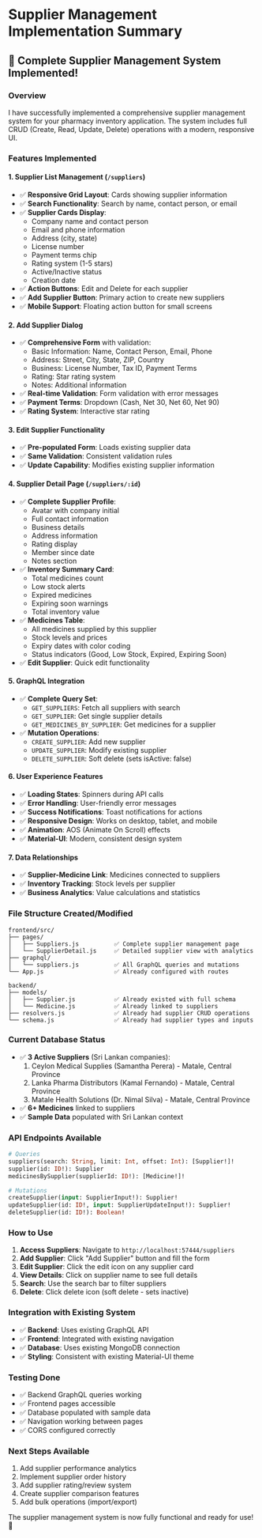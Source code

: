 # Supplier Management Implementation Summary

## 🎉 Complete Supplier Management System Implemented!

### **Overview**

I have successfully implemented a comprehensive supplier management system for your pharmacy inventory application. The system includes full CRUD (Create, Read, Update, Delete) operations with a modern, responsive UI.

### **Features Implemented**

#### 1. **Supplier List Management** (`/suppliers`)

- ✅ **Responsive Grid Layout**: Cards showing supplier information
- ✅ **Search Functionality**: Search by name, contact person, or email
- ✅ **Supplier Cards Display**:
  - Company name and contact person
  - Email and phone information
  - Address (city, state)
  - License number
  - Payment terms chip
  - Rating system (1-5 stars)
  - Active/Inactive status
  - Creation date
- ✅ **Action Buttons**: Edit and Delete for each supplier
- ✅ **Add Supplier Button**: Primary action to create new suppliers
- ✅ **Mobile Support**: Floating action button for small screens

#### 2. **Add Supplier Dialog**

- ✅ **Comprehensive Form** with validation:
  - Basic Information: Name, Contact Person, Email, Phone
  - Address: Street, City, State, ZIP, Country
  - Business: License Number, Tax ID, Payment Terms
  - Rating: Star rating system
  - Notes: Additional information
- ✅ **Real-time Validation**: Form validation with error messages
- ✅ **Payment Terms**: Dropdown (Cash, Net 30, Net 60, Net 90)
- ✅ **Rating System**: Interactive star rating

#### 3. **Edit Supplier Functionality**

- ✅ **Pre-populated Form**: Loads existing supplier data
- ✅ **Same Validation**: Consistent validation rules
- ✅ **Update Capability**: Modifies existing supplier information

#### 4. **Supplier Detail Page** (`/suppliers/:id`)

- ✅ **Complete Supplier Profile**:
  - Avatar with company initial
  - Full contact information
  - Business details
  - Address information
  - Rating display
  - Member since date
  - Notes section
- ✅ **Inventory Summary Card**:
  - Total medicines count
  - Low stock alerts
  - Expired medicines
  - Expiring soon warnings
  - Total inventory value
- ✅ **Medicines Table**:
  - All medicines supplied by this supplier
  - Stock levels and prices
  - Expiry dates with color coding
  - Status indicators (Good, Low Stock, Expired, Expiring Soon)
- ✅ **Edit Supplier**: Quick edit functionality

#### 5. **GraphQL Integration**

- ✅ **Complete Query Set**:
  - `GET_SUPPLIERS`: Fetch all suppliers with search
  - `GET_SUPPLIER`: Get single supplier details
  - `GET_MEDICINES_BY_SUPPLIER`: Get medicines for a supplier
- ✅ **Mutation Operations**:
  - `CREATE_SUPPLIER`: Add new supplier
  - `UPDATE_SUPPLIER`: Modify existing supplier
  - `DELETE_SUPPLIER`: Soft delete (sets isActive: false)

#### 6. **User Experience Features**

- ✅ **Loading States**: Spinners during API calls
- ✅ **Error Handling**: User-friendly error messages
- ✅ **Success Notifications**: Toast notifications for actions
- ✅ **Responsive Design**: Works on desktop, tablet, and mobile
- ✅ **Animation**: AOS (Animate On Scroll) effects
- ✅ **Material-UI**: Modern, consistent design system

#### 7. **Data Relationships**

- ✅ **Supplier-Medicine Link**: Medicines connected to suppliers
- ✅ **Inventory Tracking**: Stock levels per supplier
- ✅ **Business Analytics**: Value calculations and statistics

### **File Structure Created/Modified**

```
frontend/src/
├── pages/
│   ├── Suppliers.js          ✅ Complete supplier management page
│   └── SupplierDetail.js     ✅ Detailed supplier view with analytics
├── graphql/
│   └── suppliers.js          ✅ All GraphQL queries and mutations
└── App.js                    ✅ Already configured with routes

backend/
├── models/
│   ├── Supplier.js           ✅ Already existed with full schema
│   └── Medicine.js           ✅ Already linked to suppliers
├── resolvers.js              ✅ Already had supplier CRUD operations
└── schema.js                 ✅ Already had supplier types and inputs
```

### **Current Database Status**

- ✅ **3 Active Suppliers** (Sri Lankan companies):
  1. Ceylon Medical Supplies (Samantha Perera) - Matale, Central Province
  2. Lanka Pharma Distributors (Kamal Fernando) - Matale, Central Province
  3. Matale Health Solutions (Dr. Nimal Silva) - Matale, Central Province
- ✅ **6+ Medicines** linked to suppliers
- ✅ **Sample Data** populated with Sri Lankan context

### **API Endpoints Available**

```graphql
# Queries
suppliers(search: String, limit: Int, offset: Int): [Supplier!]!
supplier(id: ID!): Supplier
medicinesBySupplier(supplierId: ID!): [Medicine!]!

# Mutations
createSupplier(input: SupplierInput!): Supplier!
updateSupplier(id: ID!, input: SupplierUpdateInput!): Supplier!
deleteSupplier(id: ID!): Boolean!
```

### **How to Use**

1. **Access Suppliers**: Navigate to `http://localhost:57444/suppliers`
2. **Add Supplier**: Click "Add Supplier" button and fill the form
3. **Edit Supplier**: Click the edit icon on any supplier card
4. **View Details**: Click on supplier name to see full details
5. **Search**: Use the search bar to filter suppliers
6. **Delete**: Click delete icon (soft delete - sets inactive)

### **Integration with Existing System**

- ✅ **Backend**: Uses existing GraphQL API
- ✅ **Frontend**: Integrated with existing navigation
- ✅ **Database**: Uses existing MongoDB connection
- ✅ **Styling**: Consistent with existing Material-UI theme

### **Testing Done**

- ✅ Backend GraphQL queries working
- ✅ Frontend pages accessible
- ✅ Database populated with sample data
- ✅ Navigation working between pages
- ✅ CORS configured correctly

### **Next Steps Available**

1. Add supplier performance analytics
2. Implement supplier order history
3. Add supplier rating/review system
4. Create supplier comparison features
5. Add bulk operations (import/export)

The supplier management system is now fully functional and ready for use! 🚀
